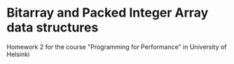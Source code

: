 # Bitarray and Packed Integer Array data structures
Homework 2 for the course "Programming for Performance" in University of Helsinki
